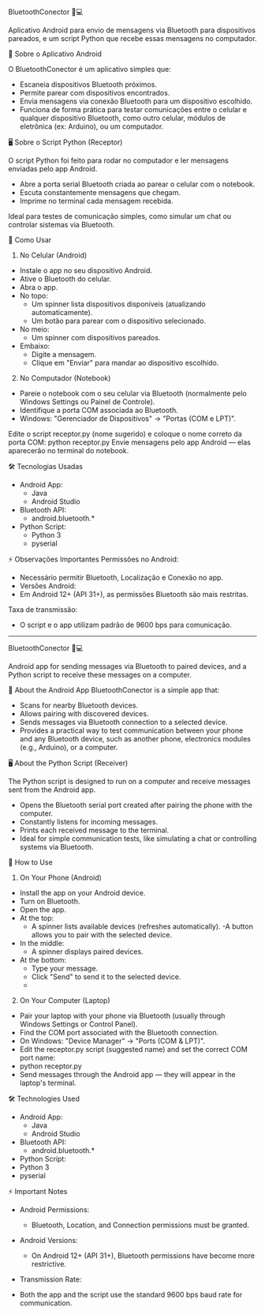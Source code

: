 BluetoothConector 📱💻

Aplicativo Android para envio de mensagens via Bluetooth para dispositivos pareados, e um script Python que recebe essas mensagens no computador.

📱 Sobre o Aplicativo Android

O BluetoothConector é um aplicativo simples que:
- Escaneia dispositivos Bluetooth próximos.
- Permite parear com dispositivos encontrados.
- Envia mensagens via conexão Bluetooth para um dispositivo escolhido.
- Funciona de forma prática para testar comunicações entre o celular e qualquer dispositivo Bluetooth, como outro celular, módulos de eletrônica (ex: Arduino), ou um computador.

🖥️ Sobre o Script Python (Receptor)

O script Python foi feito para rodar no computador e ler mensagens enviadas pelo app Android.

- Abre a porta serial Bluetooth criada ao parear o celular com o notebook.
- Escuta constantemente mensagens que chegam.
- Imprime no terminal cada mensagem recebida.

Ideal para testes de comunicação simples, como simular um chat ou controlar sistemas via Bluetooth.

🚀 Como Usar
1. No Celular (Android)
- Instale o app no seu dispositivo Android.
- Ative o Bluetooth do celular.
- Abra o app.
- No topo:
  - Um spinner lista dispositivos disponíveis (atualizando automaticamente).
  - Um botão para parear com o dispositivo selecionado.
- No meio:
  - Um spinner com dispositivos pareados.
- Embaixo:
  - Digite a mensagem.
  - Clique em "Enviar" para mandar ao dispositivo escolhido.

2. No Computador (Notebook)
- Pareie o notebook com o seu celular via Bluetooth (normalmente pelo Windows Settings ou Painel de Controle).
- Identifique a porta COM associada ao Bluetooth.
- Windows: "Gerenciador de Dispositivos" → "Portas (COM e LPT)".

Edite o script receptor.py (nome sugerido) e coloque o nome correto da porta COM:
python receptor.py
Envie mensagens pelo app Android — elas aparecerão no terminal do notebook.

🛠️ Tecnologias Usadas
- Android App:
  - Java
  - Android Studio
- Bluetooth API:
  - android.bluetooth.*
- Python Script:
  - Python 3
  - pyserial

⚡ Observações Importantes
Permissões no Android:
- Necessário permitir Bluetooth, Localização e Conexão no app.
- Versões Android:
- Em Android 12+ (API 31+), as permissões Bluetooth são mais restritas.

Taxa de transmissão:
- O script e o app utilizam padrão de 9600 bps para comunicação.
------------------------------------------------------------------------------
BluetoothConector 📱💻

Android app for sending messages via Bluetooth to paired devices, and a Python script to receive these messages on a computer.

📱 About the Android App
BluetoothConector is a simple app that:
- Scans for nearby Bluetooth devices.
- Allows pairing with discovered devices.
- Sends messages via Bluetooth connection to a selected device.
- Provides a practical way to test communication between your phone and any Bluetooth device, such as another phone, electronics modules (e.g., Arduino), or a computer.

🖥️ About the Python Script (Receiver)

The Python script is designed to run on a computer and receive messages sent from the Android app.
- Opens the Bluetooth serial port created after pairing the phone with the computer.
- Constantly listens for incoming messages.
- Prints each received message to the terminal.
- Ideal for simple communication tests, like simulating a chat or controlling systems via Bluetooth.

🚀 How to Use
1. On Your Phone (Android)
  - Install the app on your Android device.
  - Turn on Bluetooth.
  - Open the app.
- At the top:
  - A spinner lists available devices (refreshes automatically).
  -A button allows you to pair with the selected device.
- In the middle:
  - A spinner displays paired devices.
- At the bottom:
  - Type your message.
  - Click "Send" to send it to the selected device.
  - 
2. On Your Computer (Laptop)
- Pair your laptop with your phone via Bluetooth (usually through Windows Settings or Control Panel).
- Find the COM port associated with the Bluetooth connection.
- On Windows: "Device Manager" → "Ports (COM & LPT)".
- Edit the receptor.py script (suggested name) and set the correct COM port name:
- python receptor.py
- Send messages through the Android app — they will appear in the laptop's terminal.

🛠️ Technologies Used

- Android App:
  - Java
  - Android Studio
- Bluetooth API:
  - android.bluetooth.*
- Python Script:
- Python 3
- pyserial

⚡ Important Notes
- Android Permissions:
  - Bluetooth, Location, and Connection permissions must be granted.
- Android Versions:
  - On Android 12+ (API 31+), Bluetooth permissions have become more restrictive.

- Transmission Rate:
- Both the app and the script use the standard 9600 bps baud rate for communication.
